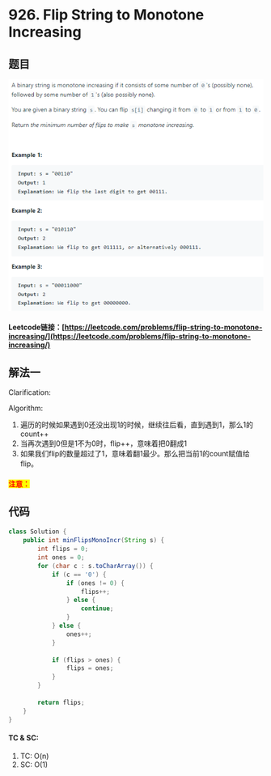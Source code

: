 # 926. Flip String to Monotone Increasing

## 题目

![](<../../.gitbook/assets/image (36) (1) (1).png>)

#### Leetcode链接：[https://leetcode.com/problems/flip-string-to-monotone-increasing/](https://leetcode.com/problems/flip-string-to-monotone-increasing/)

## 解法一

Clarification:&#x20;

Algorithm:&#x20;

1. 遍历的时候如果遇到0还没出现1的时候，继续往后看，直到遇到1，那么1的count++
2. 当再次遇到0但是1不为0时，flip++，意味着把0翻成1
3. 如果我们flip的数量超过了1，意味着翻1最少。那么把当前1的count赋值给flip。

#### <mark style="color:red;">注意：</mark>

## 代码

```java
class Solution {
    public int minFlipsMonoIncr(String s) {
        int flips = 0;
        int ones = 0;
        for (char c : s.toCharArray()) {
            if (c == '0') {
                if (ones != 0) {
                    flips++;
                } else {
                    continue;
                }
            } else {
                ones++;
            }
            
            if (flips > ones) {
                flips = ones;
            }
        }
        
        return flips;
    }
}
```

#### TC & SC:&#x20;

1. TC: O(n)
2. SC: O(1)

